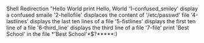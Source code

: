 Shell Redirection
"Hello World print Hello, World
'1-confused_smiley' display a confused smaile
'2-hellofile' displaces the content of '/etc/passwd' file
'4-lastlines' displays the last ten lines of a file
'5-fistlines' displays the first ten line of a file
'6-third_line' displays the third line of a file
'7-file' print 'Best School' in the file \*\'Best School\'\*$\?\*\*\*\*\*:)
